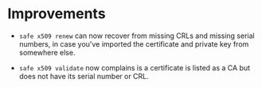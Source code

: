 # Improvements

- `safe x509 renew` can now recover from missing CRLs and missing
  serial numbers, in case you've imported the certificate and
  private key from somewhere else.

- `safe x509 validate` now complains is a certificate is listed as
  a CA but does not have its serial number or CRL.

